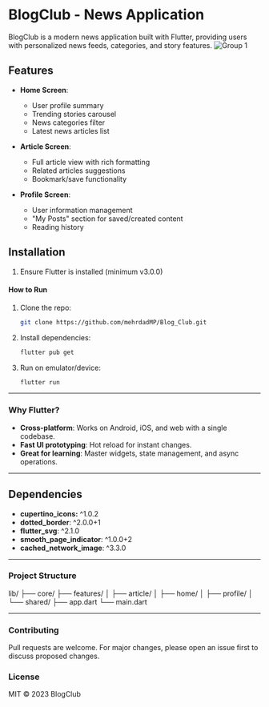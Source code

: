# BlogClub - News Application

BlogClub is a modern news application built with Flutter, providing users with personalized news feeds, categories, and story features.
![Group 1](https://github.com/user-attachments/assets/28895245-e14a-484d-8a7e-de7e1c8acea2)


## Features

- **Home Screen**:
  - User profile summary
  - Trending stories carousel
  - News categories filter
  - Latest news articles list

- **Article Screen**: 
  - Full article view with rich formatting
  - Related articles suggestions
  - Bookmark/save functionality
    


- **Profile Screen**:  
  - User information management
  - "My Posts" section for saved/created content
  - Reading history

## Installation

1. Ensure Flutter is installed (minimum v3.0.0)

#### **How to Run**  
1. Clone the repo:  
   ```bash
   git clone https://github.com/mehrdadMP/Blog_Club.git
   ```  
2. Install dependencies:  
   ```bash
   flutter pub get
   ```  
3. Run on emulator/device:  
   ```bash
   flutter run
   ```  

---

### **Why Flutter?**  
- **Cross-platform**: Works on Android, iOS, and web with a single codebase.  
- **Fast UI prototyping**: Hot reload for instant changes.  
- **Great for learning**: Master widgets, state management, and async operations.  

---

## Dependencies
- **cupertino_icons:** ^1.0.2
- **dotted_border**: ^2.0.0+1
- **flutter_svg**: ^2.1.0
- **smooth_page_indicator**: ^1.0.0+2
- **cached_network_image**: ^3.3.0

---

### Project Structure  
lib/
├── core/
├── features/
│   ├── article/
│   ├── home/
│   ├── profile/
│   └── shared/
├── app.dart
└── main.dart

---  

### Contributing
Pull requests are welcome. For major changes, please open an issue first to discuss proposed changes.

### License  
MIT © 2023 BlogClub
